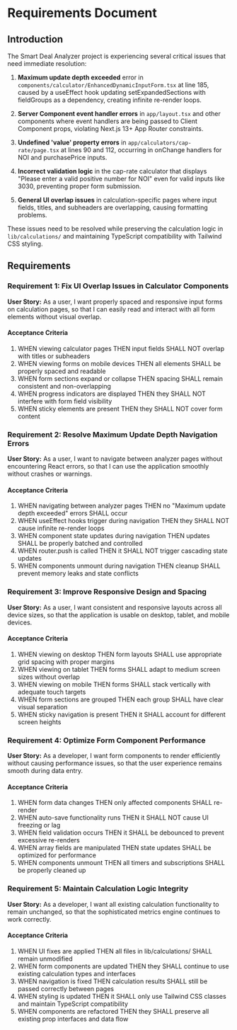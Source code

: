 # Requirements Document

## Introduction

The Smart Deal Analyzer project is experiencing several critical issues that need immediate resolution:

1. **Maximum update depth exceeded** error in `components/calculator/EnhancedDynamicInputForm.tsx` at line 185, caused by a useEffect hook updating setExpandedSections with fieldGroups as a dependency, creating infinite re-render loops.

2. **Server Component event handler errors** in `app/layout.tsx` and other components where event handlers are being passed to Client Component props, violating Next.js 13+ App Router constraints.

3. **Undefined 'value' property errors** in `app/calculators/cap-rate/page.tsx` at lines 90 and 112, occurring in onChange handlers for NOI and purchasePrice inputs.

4. **Incorrect validation logic** in the cap-rate calculator that displays "Please enter a valid positive number for NOI" even for valid inputs like 3030, preventing proper form submission.

5. **General UI overlap issues** in calculation-specific pages where input fields, titles, and subheaders are overlapping, causing formatting problems.

These issues need to be resolved while preserving the calculation logic in `lib/calculations/` and maintaining TypeScript compatibility with Tailwind CSS styling.

## Requirements

### Requirement 1: Fix UI Overlap Issues in Calculator Components

**User Story:** As a user, I want properly spaced and responsive input forms on calculation pages, so that I can easily read and interact with all form elements without visual overlap.

#### Acceptance Criteria

1. WHEN viewing calculator pages THEN input fields SHALL NOT overlap with titles or subheaders
2. WHEN viewing forms on mobile devices THEN all elements SHALL be properly spaced and readable
3. WHEN form sections expand or collapse THEN spacing SHALL remain consistent and non-overlapping
4. WHEN progress indicators are displayed THEN they SHALL NOT interfere with form field visibility
5. WHEN sticky elements are present THEN they SHALL NOT cover form content

### Requirement 2: Resolve Maximum Update Depth Navigation Errors

**User Story:** As a user, I want to navigate between analyzer pages without encountering React errors, so that I can use the application smoothly without crashes or warnings.

#### Acceptance Criteria

1. WHEN navigating between analyzer pages THEN no "Maximum update depth exceeded" errors SHALL occur
2. WHEN useEffect hooks trigger during navigation THEN they SHALL NOT cause infinite re-render loops
3. WHEN component state updates during navigation THEN updates SHALL be properly batched and controlled
4. WHEN router.push is called THEN it SHALL NOT trigger cascading state updates
5. WHEN components unmount during navigation THEN cleanup SHALL prevent memory leaks and state conflicts

### Requirement 3: Improve Responsive Design and Spacing

**User Story:** As a user, I want consistent and responsive layouts across all device sizes, so that the application is usable on desktop, tablet, and mobile devices.

#### Acceptance Criteria

1. WHEN viewing on desktop THEN form layouts SHALL use appropriate grid spacing with proper margins
2. WHEN viewing on tablet THEN forms SHALL adapt to medium screen sizes without overlap
3. WHEN viewing on mobile THEN forms SHALL stack vertically with adequate touch targets
4. WHEN form sections are grouped THEN each group SHALL have clear visual separation
5. WHEN sticky navigation is present THEN it SHALL account for different screen heights

### Requirement 4: Optimize Form Component Performance

**User Story:** As a developer, I want form components to render efficiently without causing performance issues, so that the user experience remains smooth during data entry.

#### Acceptance Criteria

1. WHEN form data changes THEN only affected components SHALL re-render
2. WHEN auto-save functionality runs THEN it SHALL NOT cause UI freezing or lag
3. WHEN field validation occurs THEN it SHALL be debounced to prevent excessive re-renders
4. WHEN array fields are manipulated THEN state updates SHALL be optimized for performance
5. WHEN components unmount THEN all timers and subscriptions SHALL be properly cleaned up

### Requirement 5: Maintain Calculation Logic Integrity

**User Story:** As a developer, I want all existing calculation functionality to remain unchanged, so that the sophisticated metrics engine continues to work correctly.

#### Acceptance Criteria

1. WHEN UI fixes are applied THEN all files in lib/calculations/ SHALL remain unmodified
2. WHEN form components are updated THEN they SHALL continue to use existing calculation types and interfaces
3. WHEN navigation is fixed THEN calculation results SHALL still be passed correctly between pages
4. WHEN styling is updated THEN it SHALL only use Tailwind CSS classes and maintain TypeScript compatibility
5. WHEN components are refactored THEN they SHALL preserve all existing prop interfaces and data flow